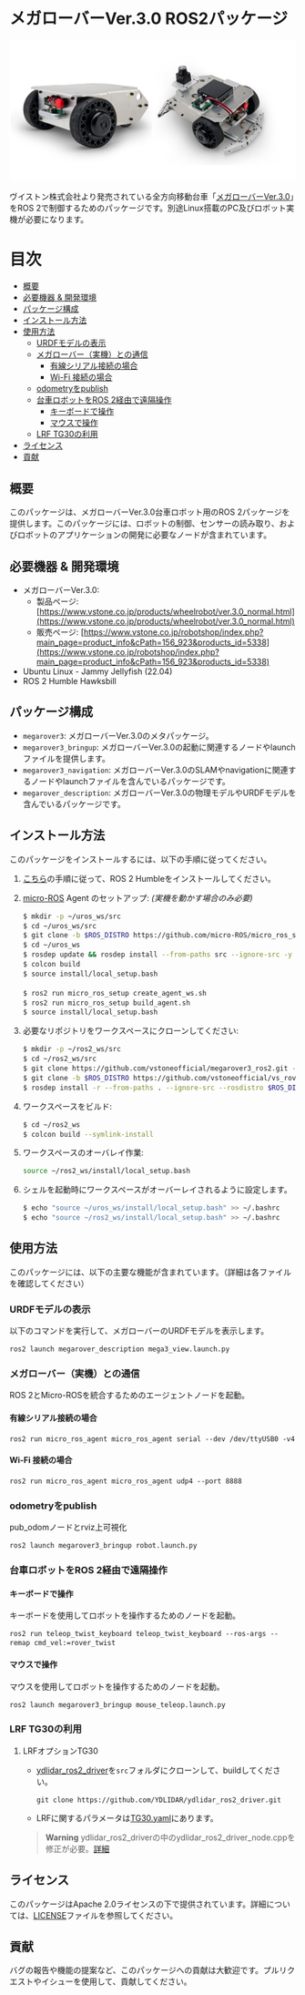 # メガローバーVer.3.0 ROS2パッケージ

<p align="center">
  <img src="./images/mega3.png" width="600" />
</p>

ヴイストン株式会社より発売されている全方向移動台車「[メガローバーVer.3.0](https://www.vstone.co.jp/products/wheelrobot/ver.3.0_normal.html)」をROS 2で制御するためのパッケージです。別途Linux搭載のPC及びロボット実機が必要になります。

# 目次
<!-- TOC -->

- [概要](#%E6%A6%82%E8%A6%81)
- [必要機器 & 開発環境](#%E5%BF%85%E8%A6%81%E6%A9%9F%E5%99%A8--%E9%96%8B%E7%99%BA%E7%92%B0%E5%A2%83)
- [パッケージ構成](#%E3%83%91%E3%83%83%E3%82%B1%E3%83%BC%E3%82%B8%E6%A7%8B%E6%88%90)
- [インストール方法](#%E3%82%A4%E3%83%B3%E3%82%B9%E3%83%88%E3%83%BC%E3%83%AB%E6%96%B9%E6%B3%95)
- [使用方法](#%E4%BD%BF%E7%94%A8%E6%96%B9%E6%B3%95)
    - [URDFモデルの表示](#urdf%E3%83%A2%E3%83%87%E3%83%AB%E3%81%AE%E8%A1%A8%E7%A4%BA)
    - [メガローバー（実機）との通信](#%E3%83%A1%E3%82%AC%E3%83%AD%E3%83%BC%E3%83%90%E3%83%BC%E5%AE%9F%E6%A9%9F%E3%81%A8%E3%81%AE%E9%80%9A%E4%BF%A1)
        - [有線シリアル接続の場合](#%E6%9C%89%E7%B7%9A%E3%82%B7%E3%83%AA%E3%82%A2%E3%83%AB%E6%8E%A5%E7%B6%9A%E3%81%AE%E5%A0%B4%E5%90%88)
        - [Wi-Fi 接続の場合](#wi-fi-%E6%8E%A5%E7%B6%9A%E3%81%AE%E5%A0%B4%E5%90%88)
    - [odometryをpublish](#odometry%E3%82%92publish)
    - [台車ロボットをROS 2経由で遠隔操作](#%E5%8F%B0%E8%BB%8A%E3%83%AD%E3%83%9C%E3%83%83%E3%83%88%E3%82%92ros-2%E7%B5%8C%E7%94%B1%E3%81%A7%E9%81%A0%E9%9A%94%E6%93%8D%E4%BD%9C)
        - [キーボードで操作](#%E3%82%AD%E3%83%BC%E3%83%9C%E3%83%BC%E3%83%89%E3%81%A7%E6%93%8D%E4%BD%9C)
        - [マウスで操作](#%E3%83%9E%E3%82%A6%E3%82%B9%E3%81%A7%E6%93%8D%E4%BD%9C)
    - [LRF TG30の利用](#lrf-tg30の利用)
- [ライセンス](#%E3%83%A9%E3%82%A4%E3%82%BB%E3%83%B3%E3%82%B9)
- [貢献](#%E8%B2%A2%E7%8C%AE)

<!-- /TOC -->

## 概要

このパッケージは、メガローバーVer.3.0台車ロボット用のROS 2パッケージを提供します。このパッケージには、ロボットの制御、センサーの読み取り、およびロボットのアプリケーションの開発に必要なノードが含まれています。

## 必要機器 & 開発環境
- メガローバーVer.3.0:
  - 製品ページ: [https://www.vstone.co.jp/products/wheelrobot/ver.3.0_normal.html](https://www.vstone.co.jp/products/wheelrobot/ver.3.0_normal.html)
  - 販売ページ: [https://www.vstone.co.jp/robotshop/index.php?main_page=product_info&cPath=156_923&products_id=5338](https://www.vstone.co.jp/robotshop/index.php?main_page=product_info&cPath=156_923&products_id=5338)
- Ubuntu Linux - Jammy Jellyfish (22.04)
- ROS 2 Humble Hawksbill

## パッケージ構成
- `megarover3`: メガローバーVer.3.0のメタパッケージ。
- `megarover3_bringup`: メガローバーVer.3.0の起動に関連するノードやlaunchファイルを提供します。
- `megarover3_navigation`: メガローバーVer.3.0のSLAMやnavigationに関連するノードやlaunchファイルを含んでいるパッケージです。
- `megarover_description`: メガローバーVer.3.0の物理モデルやURDFモデルを含んでいるパッケージです。

## インストール方法

このパッケージをインストールするには、以下の手順に従ってください。

1. [こちら](https://docs.ros.org/en/humble/Installation.html)の手順に従って、ROS 2 Humbleをインストールしてください。
2. [micro-ROS](https://micro.ros.org/) Agent のセットアップ: *(実機を動かす場合のみ必要)*

   ```bash
   $ mkdir -p ~/uros_ws/src
   $ cd ~/uros_ws/src
   $ git clone -b $ROS_DISTRO https://github.com/micro-ROS/micro_ros_setup.git
   $ cd ~/uros_ws
   $ rosdep update && rosdep install --from-paths src --ignore-src -y
   $ colcon build
   $ source install/local_setup.bash

   $ ros2 run micro_ros_setup create_agent_ws.sh
   $ ros2 run micro_ros_setup build_agent.sh
   $ source install/local_setup.bash
   ```

3. 必要なリポジトリをワークスペースにクローンしてください:

   ```bash
   $ mkdir -p ~/ros2_ws/src
   $ cd ~/ros2_ws/src
   $ git clone https://github.com/vstoneofficial/megarover3_ros2.git --recurse-submodules
   $ git clone -b $ROS_DISTRO https://github.com/vstoneofficial/vs_rover_options_description.git  # オプションを表示するため
   $ rosdep install -r --from-paths . --ignore-src --rosdistro $ROS_DISTRO -y
   ```

4. ワークスペースをビルド:

   ```bash
   $ cd ~/ros2_ws
   $ colcon build --symlink-install
   ```

5. ワークスペースのオーバレイ作業:

   ```bash
   source ~/ros2_ws/install/local_setup.bash
   ```

6. シェルを起動時にワークスペースがオーバーレイされるように設定します。

   ```bash
   $ echo "source ~/uros_ws/install/local_setup.bash" >> ~/.bashrc 
   $ echo "source ~/ros2_ws/install/local_setup.bash" >> ~/.bashrc
   ```

## 使用方法

このパッケージには、以下の主要な機能が含まれています。（詳細は各ファイルを確認してください）

### URDFモデルの表示
以下のコマンドを実行して、メガローバーのURDFモデルを表示します。
   ```
   ros2 launch megarover_description mega3_view.launch.py
   ```

### メガローバー（実機）との通信
  ROS 2とMicro-ROSを統合するためのエージェントノードを起動。
  
#### 有線シリアル接続の場合
   ```
   ros2 run micro_ros_agent micro_ros_agent serial --dev /dev/ttyUSB0 -v4
   ```
      
#### Wi-Fi 接続の場合
   ```
   ros2 run micro_ros_agent micro_ros_agent udp4 --port 8888
   ```

### odometryをpublish
pub_odomノードとrviz上可視化
   ```
   ros2 launch megarover3_bringup robot.launch.py
   ```

### 台車ロボットをROS 2経由で遠隔操作
#### キーボードで操作
キーボードを使用してロボットを操作するためのノードを起動。
   ```
   ros2 run teleop_twist_keyboard teleop_twist_keyboard --ros-args --remap cmd_vel:=rover_twist
   ```

#### マウスで操作
マウスを使用してロボットを操作するためのノードを起動。
   ```
   ros2 launch megarover3_bringup mouse_teleop.launch.py
   ```

### LRF TG30の利用
1. LRFオプションTG30
   - [ydlidar_ros2_driver](https://github.com/YDLIDAR/ydlidar_ros2_driver.git)を`src`フォルダにクローンして、buildしてください。
      ```
      git clone https://github.com/YDLIDAR/ydlidar_ros2_driver.git
      ```
   - LRFに関するパラメータは[TG30.yaml](./megarover3_bringup/params/TG30.yaml)にあります。

   > **Warning**
   > ydlidar_ros2_driverの中のydlidar_ros2_driver_node.cppを修正が必要。[詳細](https://github.com/YDLIDAR/ydlidar_ros2_driver/pull/20)



## ライセンス

このパッケージはApache 2.0ライセンスの下で提供されています。詳細については、[LICENSE](./LICENSE)ファイルを参照してください。

## 貢献

バグの報告や機能の提案など、このパッケージへの貢献は大歓迎です。プルリクエストやイシューを使用して、貢献してください。
